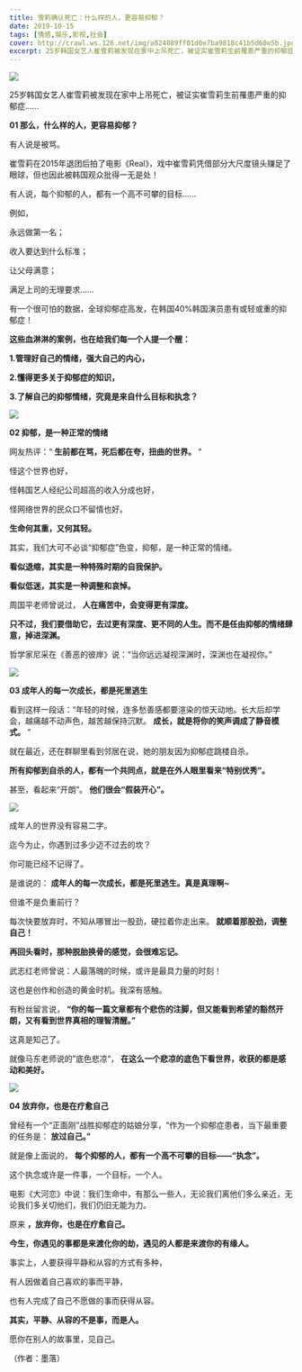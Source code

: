 ```yaml
---
title: 雪莉确认死亡：什么样的人，更容易抑郁？
date: 2019-10-15
tags: [情感,娱乐,影视,社会]
cover: http://crawl.ws.126.net/img/a824089ff01d0e7ba9818c41b5d60e5b.jpg
excerpt: 25岁韩国女艺人崔雪莉被发现在家中上吊死亡，被证实崔雪莉生前罹患严重的抑郁症......*
---
```

![](http://crawl.ws.126.net/img/a824089ff01d0e7ba9818c41b5d60e5b.jpg)  

25岁韩国女艺人崔雪莉被发现在家中上吊死亡，被证实崔雪莉生前罹患严重的抑郁症......

**01 那么，什么样的人，更容易抑郁？**

有人说是被骂。

崔雪莉在2015年退团后拍了电影《Real》，戏中崔雪莉凭借部分大尺度镜头赚足了眼球，但也因此被韩国观众批得一无是处！

有人说，每个抑郁的人，都有一个高不可攀的目标......

例如，

永远做第一名；

收入要达到什么标准；

让父母满意；

满足上司的无理要求……

有一个很可怕的数据，全球抑郁症高发，在韩国40%韩国演员患有或轻或重的抑郁症！

**这些血淋淋的案例，也在给我们每一个人提一个醒：**

**1.管理好自己的情绪，强大自己的内心，**

**2.懂得更多关于抑郁症的知识，**

**3.了解自己的抑郁情绪，究竟是来自什么目标和执念？**

![](http://crawl.ws.126.net/img/5aeddf869b751398b603228365e5a8e0.jpg)  

**02 抑郁，是一种正常的情绪**

网友热评：“ **生前都在骂，死后都在夸，扭曲的世界。** ”

怪这个世界也好，

怪韩国艺人经纪公司超高的收入分成也好，

怪网络世界的民众口不留情也好。

**生命何其重，又何其轻。**

其实，我们大可不必谈“抑郁症”色变，抑郁，是一种正常的情绪。

**看似退缩，其实是一种特殊时期的自我保护。**

**看似低迷，其实是一种调整和哀悼。**

周国平老师曾说过， **人在痛苦中，会变得更有深度。**

**只不过，我们要借助它，去过更有深度、更不同的人生。而不是任由抑郁的情绪肆意，掉进深渊。**

哲学家尼采在《善恶的彼岸》说：“当你远远凝视深渊时，深渊也在凝视你。”

![](http://crawl.ws.126.net/img/f2ae19e812d3594bbecdf5b764d6e8c6.jpg)  

**03 成年人的每一次成长，都是死里逃生**

看到这样一段话：“年轻的时候，连多愁善感都要渲染的惊天动地。长大后却学会，越痛越不动声色，越苦越保持沉默。 **成长，就是将你的笑声调成了静音模式。** ”

就在最近，还在群聊里看到邻居在说，她的朋友因为抑郁症跳楼自杀。

**所有抑郁到自杀的人，都有一个共同点，就是在外人眼里看来“特别优秀”。**

甚至，看起来“开朗”。 **他们很会“假装开心”。**

![](http://crawl.ws.126.net/img/0e882662e64cb6048fe605e1680015e3.jpg)  

成年人的世界没有容易二字。

迄今为止，你遇到过多少迈不过去的坎？

你可能已经不记得了。

是谁说的： **成年人的每一次成长，都是死里逃生。真是真理啊~**

但谁不是负重前行？

每次快要放弃时，不知从哪冒出一股劲，硬拉着你走出来。 **就顺着那股劲，调整自己！**

**再回头看时，那种脱胎换骨的感觉，会很难忘记。**

武志红老师曾说：人最落魄的时候，或许是最具力量的时刻！

这也是创作和创造的黄金时机。我深有感触。

有粉丝留言说， **“你的每一篇文章都有个悲伤的注脚，但又能看到希望的豁然开朗，又有看到世界真相的理智清醒。”**

这真是知己了。

就像马东老师说的”底色悲凉“， **在这么一个悲凉的底色下看世界，收获的都是感动和美好。**

![](http://crawl.ws.126.net/img/fe0334127e6568db8a29fcedafdb9950.jpg)  

**04 放弃你，也是在疗愈自己**

曾经有一个“正面刚”战胜抑郁症的姑娘分享，“作为一个抑郁症患者，当下最重要的任务是： **放过自己。”**

就是像上面说的， **每个抑郁的人，都有一个高不可攀的目标——“执念”。**

这个执念或许是一件事，一个目标，一个人。

电影《大河恋》中说：我们生命中，有那么一些人，无论我们离他们多么亲近，无论我们多关切他们，我们仍旧无能为力。

原来 **，放弃你，也是在疗愈自己。**

**今生，你遇见的事都是来渡化你的劫，遇见的人都是来渡你的有缘人。**

事实上，人要获得平静和从容的方式有多种，

有人因做着自己喜欢的事而平静，

也有人完成了自己不愿做的事而获得从容。

**其实，平静、从容的不是事，而是人。**

愿你在别人的故事里，见自己。

（作者：墨落）

